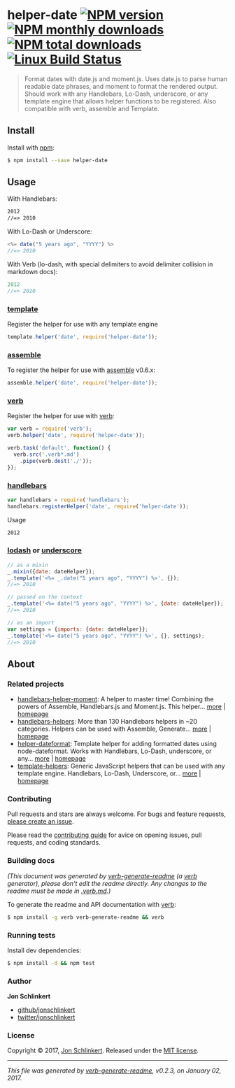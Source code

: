 # helper-date [![NPM version](https://img.shields.io/npm/v/helper-date.svg?style=flat)](https://www.npmjs.com/package/helper-date) [![NPM monthly downloads](https://img.shields.io/npm/dm/helper-date.svg?style=flat)](https://npmjs.org/package/helper-date)  [![NPM total downloads](https://img.shields.io/npm/dt/helper-date.svg?style=flat)](https://npmjs.org/package/helper-date) [![Linux Build Status](https://img.shields.io/travis/helpers/helper-date.svg?style=flat&label=Travis)](https://travis-ci.org/helpers/helper-date)

> Format dates with date.js and moment.js. Uses date.js to parse human readable date phrases, and moment to format the rendered output. Should work with any Handlebars, Lo-Dash, underscore, or any template engine that allows helper functions to be registered. Also compatible with verb, assemble and Template.

## Install

Install with [npm](https://www.npmjs.com/):

```sh
$ npm install --save helper-date
```

## Usage

With Handlebars:

```handlebars
2012
//=> 2010
```

With Lo-Dash or Underscore:

```js
<%= date("5 years ago", "YYYY") %>
//=> 2010
```

With Verb (lo-dash, with special delimiters to avoid delimiter collision in markdown docs):

```js
2012
//=> 2010
```

### [template](https://github.com/jonschlinkert/template)

Register the helper for use with any template engine

```js
template.helper('date', require('helper-date'));
```

### [assemble](https://github.com/assemble/assemble)

To register the helper for use with [assemble](https://github.com/assemble/assemble) v0.6.x:

```js
assemble.helper('date', require('helper-date'));
```

### [verb](https://github.com/verbose/verb)

Register the helper for use with [verb](https://github.com/verbose/verb):

```js
var verb = require('verb');
verb.helper('date', require('helper-date'));

verb.task('default', function() {
  verb.src('.verb*.md')
    .pipe(verb.dest('./'));
});
```

### [handlebars](http://www.handlebarsjs.com/)

```js
var handlebars = require('handlebars');
handlebars.registerHelper('date', require('helper-date'));
```
Usage

```handlebars
2012
```

### [lodash](https://lodash.com/) or [underscore](http://underscorejs.org)

```js
// as a mixin
_.mixin({date: dateHelper});
_.template('<%= _.date("5 years ago", "YYYY") %>', {});
//=> 2010

// passed on the context
_.template('<%= date("5 years ago", "YYYY") %>', {date: dateHelper});
//=> 2010

// as an import
var settings = {imports: {date: dateHelper}};
_.template('<%= date("5 years ago", "YYYY") %>', {}, settings);
//=> 2010
```

## About

### Related projects

* [handlebars-helper-moment](https://www.npmjs.com/package/handlebars-helper-moment): A helper to master time! Combining the powers of Assemble, Handlebars.js and Moment.js. This helper… [more](https://github.com/assemble/handlebars-helper-moment) | [homepage](https://github.com/assemble/handlebars-helper-moment "A helper to master time! Combining the powers of Assemble, Handlebars.js and Moment.js. This helper leverages Moment.js to provide ultimate control over manipulating time and dates in your templates.")
* [handlebars-helpers](https://www.npmjs.com/package/handlebars-helpers): More than 130 Handlebars helpers in ~20 categories. Helpers can be used with Assemble, Generate… [more](https://github.com/assemble/handlebars-helpers) | [homepage](https://github.com/assemble/handlebars-helpers "More than 130 Handlebars helpers in ~20 categories. Helpers can be used with Assemble, Generate, Verb, Ghost, gulp-handlebars, grunt-handlebars, consolidate, or any node.js/Handlebars project.")
* [helper-dateformat](https://www.npmjs.com/package/helper-dateformat): Template helper for adding formatted dates using node-dateformat. Works with Handlebars, Lo-Dash, underscore, or any… [more](https://github.com/helpers/helper-dateformat) | [homepage](https://github.com/helpers/helper-dateformat "Template helper for adding formatted dates using node-dateformat. Works with Handlebars, Lo-Dash, underscore, or any template engine that supports helper functions. Also compatible with verb, assemble and Template.")
* [template-helpers](https://www.npmjs.com/package/template-helpers): Generic JavaScript helpers that can be used with any template engine. Handlebars, Lo-Dash, Underscore, or… [more](https://github.com/jonschlinkert/template-helpers) | [homepage](https://github.com/jonschlinkert/template-helpers "Generic JavaScript helpers that can be used with any template engine. Handlebars, Lo-Dash, Underscore, or any engine that supports helper functions.")

### Contributing

Pull requests and stars are always welcome. For bugs and feature requests, [please create an issue](../../issues/new).

Please read the [contributing guide](.github/contributing.md) for avice on opening issues, pull requests, and coding standards.

### Building docs

_(This document was generated by [verb-generate-readme](https://github.com/verbose/verb-generate-readme) (a [verb](https://github.com/verbose/verb) generator), please don't edit the readme directly. Any changes to the readme must be made in [.verb.md](.verb.md).)_

To generate the readme and API documentation with [verb](https://github.com/verbose/verb):

```sh
$ npm install -g verb verb-generate-readme && verb
```

### Running tests

Install dev dependencies:

```sh
$ npm install -d && npm test
```

### Author

**Jon Schlinkert**

* [github/jonschlinkert](https://github.com/jonschlinkert)
* [twitter/jonschlinkert](http://twitter.com/jonschlinkert)

### License

Copyright © 2017, [Jon Schlinkert](https://github.com/jonschlinkert).
Released under the [MIT license](LICENSE).

***

_This file was generated by [verb-generate-readme](https://github.com/verbose/verb-generate-readme), v0.2.3, on January 02, 2017._